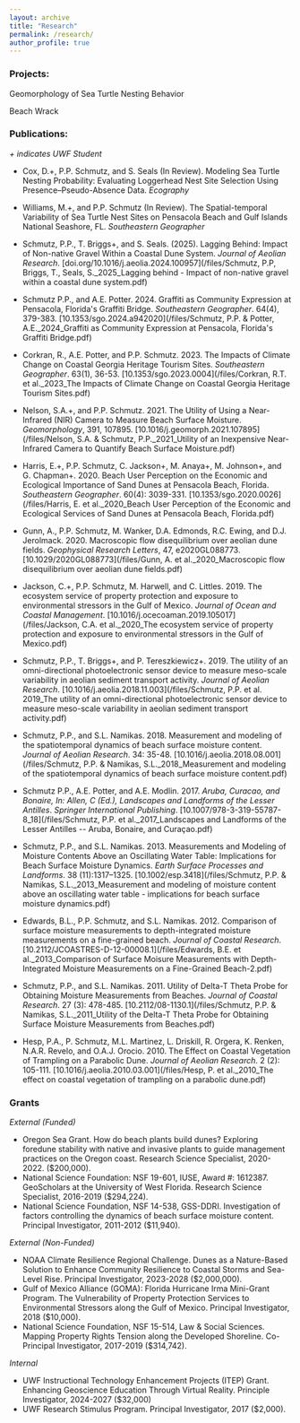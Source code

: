 ```yaml
---
layout: archive
title: "Research"
permalink: /research/
author_profile: true       
---
```


### Projects:
Geomorphology of Sea Turtle Nesting Behavior

Beach Wrack


### Publications:
*+ indicates UWF Student* 

- Cox, D.+, P.P. Schmutz, and S. Seals (In Review). Modeling Sea Turtle Nesting Probability: Evaluating Loggerhead Nest Site Selection Using Presence–Pseudo-Absence Data. *Ecography*

- Williams, M.+, and P.P. Schmutz (In Review). The Spatial-temporal Variability of Sea Turtle Nest Sites on Pensacola Beach and Gulf Islands National Seashore, FL. *Southeastern Geographer*

- Schmutz, P.P., T. Briggs+, and S. Seals. (2025). Lagging Behind: Impact of Non-native Gravel Within a Coastal Dune System. *Journal of Aeolian Research*. [doi.org/10.1016/j.aeolia.2024.100957](/files/Schmutz, P.P, Briggs, T., Seals, S._2025_Lagging behind - Impact of non-native gravel within a coastal dune system.pdf)

- Schmutz P.P., and A.E. Potter. 2024. Graffiti as Community Expression at Pensacola, Florida's Graffiti Bridge. *Southeastern Geographer*. 64(4), 379-383. [10.1353/sgo.2024.a942020](/files/Schmutz, P.P. & Potter, A.E._2024_Graffiti as Community Expression at Pensacola, Florida's Graffiti Bridge.pdf)

- Corkran, R., A.E. Potter, and P.P. Schmutz. 2023. The Impacts of Climate Change on Coastal Georgia Heritage Tourism Sites. *Southeastern Geographer*. 63(1), 36-53. [10.1353/sgo.2023.0004](/files/Corkran, R.T. et al._2023_The Impacts of Climate Change on Coastal Georgia Heritage Tourism Sites.pdf)

- Nelson, S.A.+, and P.P. Schmutz. 2021. The Utility of Using a Near-Infrared (NIR) Camera to Measure Beach Surface Moisture. *Geomorphology*, 391, 107895. [10.1016/j.geomorph.2021.107895](/files/Nelson, S.A. & Schmutz, P.P._2021_Utility of an Inexpensive Near-Infrared Camera to Quantify Beach Surface Moisture.pdf)

- Harris, E.+, P.P. Schmutz, C. Jackson+, M. Anaya+, M. Johnson+, and G. Chapman+. 2020. Beach User Perception on the Economic and Ecological Importance of Sand Dunes at Pensacola Beach, Florida. *Southeastern Geographer*. 60(4): 3039-331. [10.1353/sgo.2020.0026](/files/Harris, E. et al._2020_Beach User Perception of the Economic and Ecological Services of Sand Dunes at Pensacola Beach, Florida.pdf)

- Gunn, A., P.P. Schmutz, M. Wanker, D.A. Edmonds, R.C. Ewing, and D.J. Jerolmack. 2020. Macroscopic flow disequilibrium over aeolian dune fields. *Geophysical Research Letters*, 47, e2020GL088773. [10.1029/2020GL088773](/files/Gunn, A. et al._2020_Macroscopic flow disequilibrium over aeolian dune fields.pdf)

- Jackson, C.+, P.P. Schmutz, M. Harwell, and C. Littles. 2019. The ecosystem service of property protection and exposure to environmental stressors in the Gulf of Mexico. *Journal of Ocean and Coastal Management*. [10.1016/j.ocecoaman.2019.105017](/files/Jackson, C.A. et al._2020_The ecosystem service of property protection and exposure to environmental stressors in the Gulf of Mexico.pdf)

- Schmutz, P.P., T. Briggs+, and P. Tereszkiewicz+. 2019. The utility of an omni-directional photoelectronic sensor device to measure meso-scale variability in aeolian sediment transport activity. *Journal of Aeolian Research*. [10.1016/j.aeolia.2018.11.003](/files/Schmutz, P.P. et al. 2019_The utility of an omni-directional photoelectronic sensor device to measure meso-scale variability in aeolian sediment transport activity.pdf)

- Schmutz, P.P., and S.L. Namikas. 2018. Measurement and modeling of the spatiotemporal dynamics of beach surface moisture content. *Journal of Aeolian Research*. 34: 35-48. [10.1016/j.aeolia.2018.08.001](/files/Schmutz, P.P. & Namikas, S.L._2018_Measurement and modeling of the spatiotemporal dynamics of beach surface moisture content.pdf)

- Schmutz P.P., A.E. Potter, and A.E. Modlin. 2017. *Aruba, Curacao, and Bonaire, In: Allen, C (Ed.), Landscapes and Landforms of the Lesser Antilles*. *Springer International Publishing*. [10.1007/978-3-319-55787-8_18](/files/Schmutz, P.P. et al._2017_Landscapes and Landforms of the Lesser Antilles -- Aruba, Bonaire, and Curaçao.pdf)

- Schmutz, P.P., and S.L. Namikas. 2013. Measurements and Modeling of Moisture Contents Above an Oscillating Water Table: Implications for Beach Surface Moisture Dynamics. *Earth Surface Processes and Landforms*. 38 (11):1317–1325. [10.1002/esp.3418](/files/Schmutz, P.P. & Namikas, S.L._2013_Measurement and modeling of moisture content above an oscillating water table - implications for beach surface moisture dynamics.pdf)

- Edwards, B.L., P.P. Schmutz, and S.L. Namikas. 2012. Comparison of surface moisture measurements to depth-integrated moisture measurements on a fine-grained beach. *Journal of Coastal Research*. [10.2112/JCOASTRES-D-12-00008.1](/files/Edwards, B.E. et al._2013_Comparison of Surface Moisure Measurements with Depth-Integrated Moisture Measurements on a Fine-Grained Beach-2.pdf)

- Schmutz, P.P., and S.L. Namikas. 2011. Utility of Delta-T Theta Probe for Obtaining Moisture Measurements from Beaches. *Journal of Coastal Research*. 27 (3): 478-485. [10.2112/08-1130.1](/files/Schmutz, P.P. & Namikas, S.L._2011_Utility of the Delta-T Theta Probe for Obtaining Surface Moisture Measurements from Beaches.pdf)

- Hesp, P.A., P. Schmutz, M.L. Martinez, L. Driskill, R. Orgera, K. Renken, N.A.R. Revelo, and O.A.J. Orocio. 2010. The Effect on Coastal Vegetation of Trampling on a Parabolic Dune. *Journal of Aeolian Research*. 2 (2): 105-111. [10.1016/j.aeolia.2010.03.001](/files/Hesp, P. et al._2010_The effect on coastal vegetation of trampling on a parabolic dune.pdf)


### Grants
*External (Funded)* 

- Oregon Sea Grant. How do beach plants build dunes? Exploring foredune stability with native and invasive plants to guide management practices on the Oregon coast. Research Science Specialist, 2020-2022. ($200,000). 
- National Science Foundation: NSF 19-601, IUSE, Award #: 1612387. GeoScholars at the University of West Florida. Research Science Specialist, 2016-2019 ($294,224).
- National Science Foundation, NSF 14-538, GSS-DDRI. Investigation of factors controlling the dynamics of beach surface moisture content. Principal Investigator, 2011-2012 ($11,940).

*External (Non-Funded)*

- NOAA Climate Resilience Regional Challenge. Dunes as a Nature-Based Solution to Enhance Community Resilience to Coastal Storms and Sea-Level Rise. Principal Investigator, 2023-2028 ($2,000,000). 
- Gulf of Mexico Alliance (GOMA): Florida Hurricane Irma Mini-Grant Program. The Vulnerability of Property Protection Services to Environmental Stressors along the Gulf of Mexico. Principal Investigator, 2018 ($10,000).
- National Science Foundation, NSF 15-514, Law & Social Sciences. Mapping Property Rights Tension along the Developed Shoreline. Co-Principal Investigator, 2017-2019 ($314,742).

*Internal*

- UWF Instructional Technology Enhancement Projects (ITEP) Grant. Enhancing Geoscience Education Through Virtual Reality. Principle Investigator, 2024-2027 ($32,000)
- UWF Research Stimulus Program. Principal Investigator, 2017 ($2,000).

